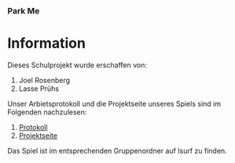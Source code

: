 ### Park Me 


# Information

Dieses Schulprojekt wurde erschaffen von: 
1. Joel Rosenberg
2. Lasse Prühs
 
Unser Arbietsprotokoll und die Projektseite unseres Spiels sind im Folgenden nachzulesen:
1. [Protokoll](https://github.com/juiceinlondon/Schulprojekt/blob/main/Protokoll.md) 
2. [Projektseite](https://github.com/juiceinlondon/Schulprojekt/blob/main/Projektseite.md) 

Das Spiel ist im entsprechenden Gruppenordner auf Isurf zu finden.
